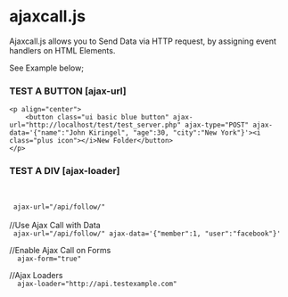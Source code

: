 # ajaxcall.js
Ajaxcall.js allows you to Send Data via HTTP request, by assigning event handlers on HTML Elements. 

See Example below;
<h3 class="ui header blue">TEST A BUTTON [ajax-url]</h3>
  <div class="ui divider"></div> 

    <p align="center">
        <button class="ui basic blue button" ajax-url="http://localhost/test/test_server.php" ajax-type="POST" ajax-data='{"name":"John Kiringel", "age":30, "city":"New York"}'><i class="plus icon"></i>New Folder</button>
    </p>
	
<h3 class="ui header blue">TEST A DIV [ajax-loader]</h3>
  <div class="ui divider"></div> 
	




<br />
<code>
 ajax-url="/api/follow/"
</code>
<br />  
  //Use Ajax Call with Data
 <code>
 ajax-url="/api/follow/" ajax-data='{"member":1, "user":"facebook"}' 
 </code>
 <br />
 //Enable Ajax Call on Forms
  <code>
  ajax-form="true"
  </code>
  <br />
  //Ajax Loaders
  <code>
  ajax-loader="http://api.testexample.com"
  </code>
